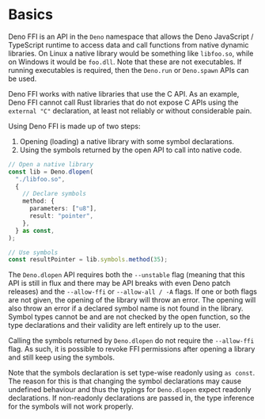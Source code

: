 # Basics

Deno FFI is an API in the `Deno` namespace that allows the Deno JavaScript /
TypeScript runtime to access data and call functions from native dynamic
libraries. On Linux a native library would be something like `libfoo.so`, while
on Windows it would be `foo.dll`. Note that these are not executables. If
running executables is required, then the `Deno.run` or `Deno.spawn` APIs can be
used.

Deno FFI works with native libraries that use the C API. As an example, Deno FFI
cannot call Rust libraries that do not expose C APIs using the `external "C"`
declaration, at least not reliably or without considerable pain.

Using Deno FFI is made up of two steps:

1. Opening (loading) a native library with some symbol declarations.
2. Using the symbols returned by the open API to call into native code.

```ts
// Open a native library
const lib = Deno.dlopen(
  "./libfoo.so",
  {
    // Declare symbols
    method: {
      parameters: ["u8"],
      result: "pointer",
    },
  } as const,
);

// Use symbols
const resultPointer = lib.symbols.method(35);
```

The `Deno.dlopen` API requires both the `--unstable` flag (meaning that this API
is still in flux and there may be API breaks with even Deno patch releases) and
the `--allow-ffi` or `--allow-all / -A` flags. If one or both flags are not
given, the opening of the library will throw an error. The opening will also
throw an error if a declared symbol name is not found in the library. Symbol
types cannot be and are not checked by the open function, so the type
declarations and their validity are left entirely up to the user.

Calling the symbols returned by `Deno.dlopen` do not require the `--allow-ffi`
flag. As such, it is possible to revoke FFI permissions after opening a library
and still keep using the symbols.

Note that the symbols declaration is set type-wise readonly using `as const`.
The reason for this is that changing the symbol declarations may cause undefined
behaviour and thus the typings for `Deno.dlopen` expect readonly declarations.
If non-readonly declarations are passed in, the type inference for the symbols
will not work properly.
